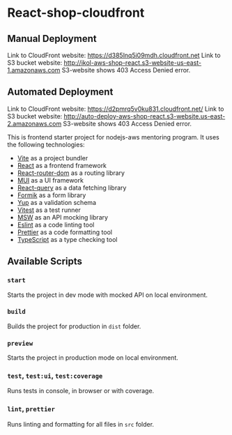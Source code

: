 # React-shop-cloudfront

## Manual Deployment
Link to CloudFront website: https://d385lnq5i09mdh.cloudfront.net
Link to S3 bucket website: http://ikol-aws-shop-react.s3-website-us-east-1.amazonaws.com S3-website shows 403 Access Denied error.

## Automated Deployment
Link to CloudFront website: https://d2pmrq5v0ku831.cloudfront.net/
Link to S3 bucket website: http://auto-deploy-aws-shop-react.s3-website.us-east-2.amazonaws.com S3-website shows 403 Access Denied error.



This is frontend starter project for nodejs-aws mentoring program. It uses the following technologies:

- [Vite](https://vitejs.dev/) as a project bundler
- [React](https://beta.reactjs.org/) as a frontend framework
- [React-router-dom](https://reactrouterdotcom.fly.dev/) as a routing library
- [MUI](https://mui.com/) as a UI framework
- [React-query](https://react-query-v3.tanstack.com/) as a data fetching library
- [Formik](https://formik.org/) as a form library
- [Yup](https://github.com/jquense/yup) as a validation schema
- [Vitest](https://vitest.dev/) as a test runner
- [MSW](https://mswjs.io/) as an API mocking library
- [Eslint](https://eslint.org/) as a code linting tool
- [Prettier](https://prettier.io/) as a code formatting tool
- [TypeScript](https://www.typescriptlang.org/) as a type checking tool

## Available Scripts

### `start`

Starts the project in dev mode with mocked API on local environment.

### `build`

Builds the project for production in `dist` folder.

### `preview`

Starts the project in production mode on local environment.

### `test`, `test:ui`, `test:coverage`

Runs tests in console, in browser or with coverage.

### `lint`, `prettier`

Runs linting and formatting for all files in `src` folder.
